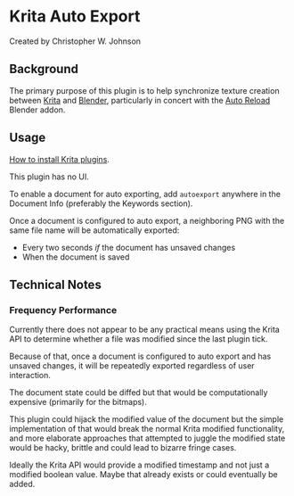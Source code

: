 # Krita Auto Export

Created by Christopher W. Johnson

## Background

The primary purpose of this plugin is to help synchronize texture creation between [Krita](https://krita.org) and [Blender](https://www.blender.org),
particularly in concert with the [Auto Reload](https://github.com/samytichadou/Auto_Reload_Blender_addon) Blender addon.

## Usage

[How to install Krita plugins](https://docs.krita.org/en/user_manual/python_scripting/install_custom_python_plugin.html).

This plugin has no UI.

To enable a document for auto exporting, add `autoexport` anywhere in the Document Info (preferably the Keywords section).

Once a document is configured to auto export, a neighboring PNG with the same file name will be automatically exported:
  * Every two seconds *if* the document has unsaved changes
  * When the document is saved

## Technical Notes

### Frequency Performance

Currently there does not appear to be any practical means using the Krita API to determine whether a file was modified since the last plugin tick.

Because of that, once a document is configured to auto export and has unsaved changes, it will be repeatedly exported regardless of user interaction.

The document state could be diffed but that would be computationally expensive (primarily for the bitmaps).

This plugin could hijack the modified value of the document but the simple implementation of that would break the normal Krita modified functionality,
and more elaborate approaches that attempted to juggle the modified state would be hacky, brittle and could lead to bizarre fringe cases.  

Ideally the Krita API would provide a modified timestamp and not just a modified boolean value.  Maybe that already exists or could eventually be added.
